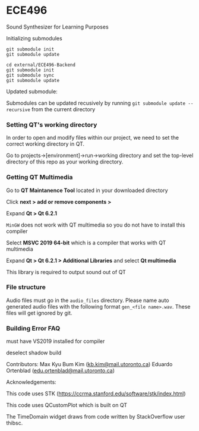 # ECE496

Sound Synthesizer for Learning Purposes

Initializing submodules

```
git submodule init
git submodule update

cd external/ECE496-Backend
git submodule init
git submodule sync
git submodule update
```

Updated submodule:

Submodules can be updated recusively by running `git submodule update -- recursive` from the current directory

### Setting QT's working directory
In order to open and modify files within our project, we need to set the correct working directory in QT.

Go to projects->[environment]->run->working directory and set the top-level directory of this repo as your working directory.

### Getting QT Multimedia

Go to **QT Maintanence Tool** located in your downloaded directory

Click **next > add or remove components >**

Expand **Qt > Qt 6.2.1**

`MinGW` does not work with QT multimedia so you do not have to install this compiler

Select **MSVC 2019 64-bit** which is a compiler that works with QT multimedia

Expand **Qt > Qt 6.2.1 > Additional Libraries** and select **Qt multimedia**

This library is required to output sound out of QT

### File structure

Audio files must go in the `audio_files` directory. Please name auto generated audio files with the following
format `gen_<file name>.wav`. These files will get ignored by git.

### Building Error FAQ

must have VS2019 installed for compiler

deselect shadow build

Contributors:
Max
Kyu Bum Kim (kb.kim@mail.utoronto.ca)
Eduardo Ortenblad (edu.ortenblad@mail.utoronto.ca)

Acknowledgements:

This code uses STK (https://ccrma.stanford.edu/software/stk/index.html)

This code uses QCustomPlot which is built on QT

The TimeDomain widget draws from code written by StackOverflow user thibsc.
